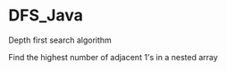 # DFS_Java

Depth first search algorithm

Find the highest number of adjacent 1's in a nested array
